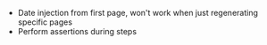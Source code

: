 - Date injection from first page, won't work when just regenerating specific pages
- Perform assertions during steps
